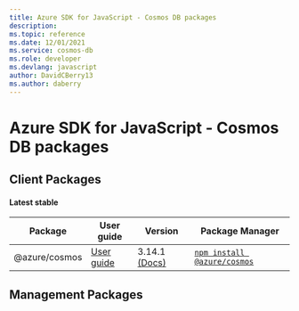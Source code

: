 ```yaml
---
title: Azure SDK for JavaScript - Cosmos DB packages
description: 
ms.topic: reference
ms.date: 12/01/2021
ms.service: cosmos-db
ms.role: developer
ms.devlang: javascript
author: DavidCBerry13
ms.author: daberry
---
```


# Azure SDK for JavaScript - Cosmos DB packages

## Client Packages

#### Latest stable

| Package               | User guide                           | Version                | Package Manager                |
|-----------------------|--------------------------------------|------------------------|--------------------------------|
| @azure/cosmos  | [User guide](/javascript/sdk-demo/cosmos-db/cosmos/azure-cosmos/readme)  | 3.14.1 [(Docs)](/javascript/sdk-demo/cosmos-db/cosmos/azure-cosmos/latest-stable)  | [`npm install @azure/cosmos`](https://www.npmjs.com/package/%40azure%2Fcosmos) |
 

 


 
 

## Management Packages

 

 

 
 
